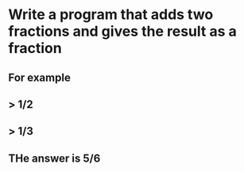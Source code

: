 # Write a program that adds two fractions and gives the result as a fraction
## For example
## > 1/2
## > 1/3
## THe answer is 5/6
